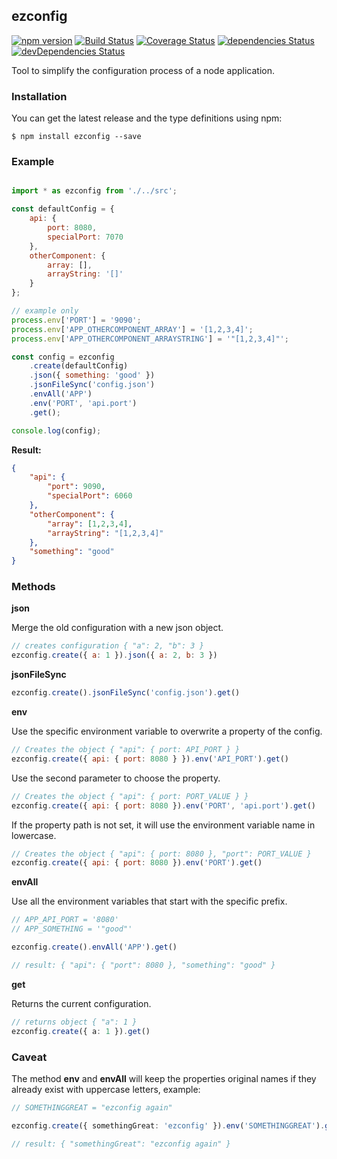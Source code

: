 ## ezconfig

[![npm version](https://badge.fury.io/js/ezconfig.svg)](https://badge.fury.io/js/ezconfig)
[![Build Status](https://travis-ci.org/tiagomestre/ezconfig.svg)](https://travis-ci.org/tiagomestre/ezconfig)
[![Coverage Status](https://coveralls.io/repos/github/tiagomestre/ezconfig/badge.svg)](https://coveralls.io/github/tiagomestre/ezconfig)
[![dependencies Status](https://david-dm.org/tiagomestre/ezconfig/status.svg)](https://david-dm.org/tiagomestre/ezconfig)
[![devDependencies Status](https://david-dm.org/tiagomestre/ezconfig/dev-status.svg)](https://david-dm.org/tiagomestre/ezconfig?type=dev)

Tool to simplify the configuration process of a node application.

### Installation

You can get the latest release and the type definitions using npm:

```
$ npm install ezconfig --save
```

### Example
```javascript

import * as ezconfig from './../src';

const defaultConfig = {
    api: {
        port: 8080,
        specialPort: 7070
    },
    otherComponent: {
        array: [],
        arrayString: '[]'
    }
};

// example only
process.env['PORT'] = '9090';
process.env['APP_OTHERCOMPONENT_ARRAY'] = '[1,2,3,4]';
process.env['APP_OTHERCOMPONENT_ARRAYSTRING'] = '"[1,2,3,4]"';

const config = ezconfig
    .create(defaultConfig)
    .json({ something: 'good' })
    .jsonFileSync('config.json')
    .envAll('APP')
    .env('PORT', 'api.port')
    .get();

console.log(config);
```

**Result:**
```json
{
    "api": {
        "port": 9090,
        "specialPort": 6060
    },
    "otherComponent": {
        "array": [1,2,3,4],
        "arrayString": "[1,2,3,4]"
    },
    "something": "good"
}
```

### Methods

**json**

Merge the old configuration with a new json object.

```javascript
// creates configuration { "a": 2, "b": 3 }
ezconfig.create({ a: 1 }).json({ a: 2, b: 3 })
```

**jsonFileSync**


```javascript
ezconfig.create().jsonFileSync('config.json').get()
```

**env**

Use the specific environment variable to overwrite a property of the config.

```javascript
// Creates the object { "api": { port: API_PORT } }
ezconfig.create({ api: { port: 8080 } }).env('API_PORT').get()
```

Use the second parameter to choose the property.

```javascript
// Creates the object { "api": { port: PORT_VALUE } }
ezconfig.create({ api: { port: 8080 }).env('PORT', 'api.port').get()
```

If the property path is not set, it will use the environment variable name in lowercase.

```javascript
// Creates the object { "api": { port: 8080 }, "port": PORT_VALUE }
ezconfig.create({ api: { port: 8080 }).env('PORT').get()
```

**envAll**

Use all the environment variables that start with the specific prefix.

```ts
// APP_API_PORT = '8080'
// APP_SOMETHING = '"good"'

ezconfig.create().envAll('APP').get()

// result: { "api": { "port": 8080 }, "something": "good" }
```

**get**

Returns the current configuration.

```ts
// returns object { "a": 1 }
ezconfig.create({ a: 1 }).get()
```

### Caveat

The method **env** and **envAll** will keep the properties original names if they already exist with uppercase letters, example:

 ```ts
// SOMETHINGGREAT = "ezconfig again"

ezconfig.create({ somethingGreat: 'ezconfig' }).env('SOMETHINGGREAT').get()

// result: { "somethingGreat": "ezconfig again" }
```